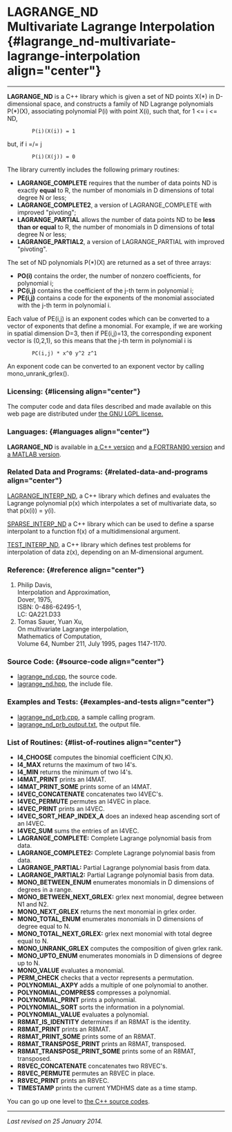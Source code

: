 LAGRANGE\_ND\
Multivariate Lagrange Interpolation {#lagrange_nd-multivariate-lagrange-interpolation align="center"}
===================================

------------------------------------------------------------------------

**LAGRANGE\_ND** is a C++ library which is given a set of ND points
X(\*) in D-dimensional space, and constructs a family of ND Lagrange
polynomials P(\*)(X), associating polynomial P(i) with point X(i), such
that, for 1 &lt;= i &lt;= ND,

            P(i)(X(i)) = 1
          

but, if i =/= j

            P(i)(X(j)) = 0
          

The library currently includes the following primary routines:

-   **LAGRANGE\_COMPLETE** requires that the number of data points ND is
    exactly **equal** to R, the number of monomials in D dimensions of
    total degree N or less;
-   **LAGRANGE\_COMPLETE2**, a version of LAGRANGE\_COMPLETE with
    improved "pivoting";
-   **LAGRANGE\_PARTIAL** allows the number of data points ND to be
    **less than or equal** to R, the number of monomials in D dimensions
    of total degree N or less;
-   **LAGRANGE\_PARTIAL2**, a version of LAGRANGE\_PARTIAL with improved
    "pivoting".

The set of ND polynomials P(\*)(X) are returned as a set of three
arrays:

-   **PO(i)** contains the order, the number of nonzero coefficients,
    for polynomial i;
-   **PC(i,j)** contains the coefficient of the j-th term in polynomial
    i;
-   **PE(i,j)** contains a code for the exponents of the monomial
    associated with the j-th term in polynomial i.

Each value of PE(i,j) is an exponent codes which can be converted to a
vector of exponents that define a monomial. For example, if we are
working in spatial dimension D=3, then if PE(i,j)=13, the corresponding
exponent vector is (0,2,1), so this means that the j-th term in
polynomial i is

            PC(i,j) * x^0 y^2 z^1
          

An exponent code can be converted to an exponent vector by calling
mono\_unrank\_grlex().

### Licensing: {#licensing align="center"}

The computer code and data files described and made available on this
web page are distributed under [the GNU LGPL
license.](../../txt/gnu_lgpl.txt)

### Languages: {#languages align="center"}

**LAGRANGE\_ND** is available in [a C++
version](../../master/lagrange_nd/lagrange_nd.md) and [a FORTRAN90
version](../../f_src/lagrange_nd/lagrange_nd.md) and [a MATLAB
version](../../m_src/lagrange_nd/lagrange_nd.md).

### Related Data and Programs: {#related-data-and-programs align="center"}

[LAGRANGE\_INTERP\_ND](../../master/lagrange_interp_nd/lagrange_interp_nd.md),
a C++ library which defines and evaluates the Lagrange polynomial p(x)
which interpolates a set of multivariate data, so that p(x(i)) = y(i).

[SPARSE\_INTERP\_ND](../../master/sparse_interp_nd/sparse_interp_nd.md)
a C++ library which can be used to define a sparse interpolant to a
function f(x) of a multidimensional argument.

[TEST\_INTERP\_ND](../../master/test_interp_nd/test_interp_nd.md), a
C++ library which defines test problems for interpolation of data z(x),
depending on an M-dimensional argument.

### Reference: {#reference align="center"}

1.  Philip Davis,\
    Interpolation and Approximation,\
    Dover, 1975,\
    ISBN: 0-486-62495-1,\
    LC: QA221.D33
2.  Tomas Sauer, Yuan Xu,\
    On multivariate Lagrange interpolation,\
    Mathematics of Computation,\
    Volume 64, Number 211, July 1995, pages 1147-1170.

### Source Code: {#source-code align="center"}

-   [lagrange\_nd.cpp](lagrange_nd.cpp), the source code.
-   [lagrange\_nd.hpp](lagrange_nd.hpp), the include file.

### Examples and Tests: {#examples-and-tests align="center"}

-   [lagrange\_nd\_prb.cpp](lagrange_nd_prb.cpp), a sample calling
    program.
-   [lagrange\_nd\_prb\_output.txt](lagrange_nd_prb_output.txt), the
    output file.

### List of Routines: {#list-of-routines align="center"}

-   **I4\_CHOOSE** computes the binomial coefficient C(N,K).
-   **I4\_MAX** returns the maximum of two I4's.
-   **I4\_MIN** returns the minimum of two I4's.
-   **I4MAT\_PRINT** prints an I4MAT.
-   **I4MAT\_PRINT\_SOME** prints some of an I4MAT.
-   **I4VEC\_CONCATENATE** concatenates two I4VEC's.
-   **I4VEC\_PERMUTE** permutes an I4VEC in place.
-   **I4VEC\_PRINT** prints an I4VEC.
-   **I4VEC\_SORT\_HEAP\_INDEX\_A** does an indexed heap ascending sort
    of an I4VEC.
-   **I4VEC\_SUM** sums the entries of an I4VEC.
-   **LAGRANGE\_COMPLETE:** Complete Lagrange polynomial basis from
    data.
-   **LAGRANGE\_COMPLETE2:** Complete Lagrange polynomial basis from
    data.
-   **LAGRANGE\_PARTIAL:** Partial Lagrange polynomial basis from data.
-   **LAGRANGE\_PARTIAL2:** Partial Lagrange polynomial basis from data.
-   **MONO\_BETWEEN\_ENUM** enumerates monomials in D dimensions of
    degrees in a range.
-   **MONO\_BETWEEN\_NEXT\_GRLEX:** grlex next monomial, degree between
    N1 and N2.
-   **MONO\_NEXT\_GRLEX** returns the next monomial in grlex order.
-   **MONO\_TOTAL\_ENUM** enumerates monomials in D dimensions of degree
    equal to N.
-   **MONO\_TOTAL\_NEXT\_GRLEX:** grlex next monomial with total degree
    equal to N.
-   **MONO\_UNRANK\_GRLEX** computes the composition of given grlex
    rank.
-   **MONO\_UPTO\_ENUM** enumerates monomials in D dimensions of degree
    up to N.
-   **MONO\_VALUE** evaluates a monomial.
-   **PERM\_CHECK** checks that a vector represents a permutation.
-   **POLYNOMIAL\_AXPY** adds a multiple of one polynomial to another.
-   **POLYNOMIAL\_COMPRESS** compresses a polynomial.
-   **POLYNOMIAL\_PRINT** prints a polynomial.
-   **POLYNOMIAL\_SORT** sorts the information in a polynomial.
-   **POLYNOMIAL\_VALUE** evaluates a polynomial.
-   **R8MAT\_IS\_IDENTITY** determines if an R8MAT is the identity.
-   **R8MAT\_PRINT** prints an R8MAT.
-   **R8MAT\_PRINT\_SOME** prints some of an R8MAT.
-   **R8MAT\_TRANSPOSE\_PRINT** prints an R8MAT, transposed.
-   **R8MAT\_TRANSPOSE\_PRINT\_SOME** prints some of an R8MAT,
    transposed.
-   **R8VEC\_CONCATENATE** concatenates two R8VEC's.
-   **R8VEC\_PERMUTE** permutes an R8VEC in place.
-   **R8VEC\_PRINT** prints an R8VEC.
-   **TIMESTAMP** prints the current YMDHMS date as a time stamp.

You can go up one level to [the C++ source codes](../cpp_src.md).

------------------------------------------------------------------------

*Last revised on 25 January 2014.*
